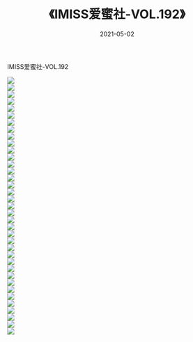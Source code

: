 ﻿---
layout: post
title:  《IMISS爱蜜社-VOL.192》
date:   2021-05-02
img: http://img.660000.xyz/Sharelink/网络美图/2021/IMISS爱蜜社-VOL.192/000.jpg
categories: [美女, 清纯, 唯美]
---

IMISS爱蜜社-VOL.192

  ![](http://img.660000.xyz/Sharelink/网络美图/2021/IMISS爱蜜社-VOL.192/001.jpg) <br> ![](http://img.660000.xyz/Sharelink/网络美图/2021/IMISS爱蜜社-VOL.192/002.jpg) <br> ![](http://img.660000.xyz/Sharelink/网络美图/2021/IMISS爱蜜社-VOL.192/003.jpg) <br> ![](http://img.660000.xyz/Sharelink/网络美图/2021/IMISS爱蜜社-VOL.192/004.jpg) <br> ![](http://img.660000.xyz/Sharelink/网络美图/2021/IMISS爱蜜社-VOL.192/005.jpg) <br> ![](http://img.660000.xyz/Sharelink/网络美图/2021/IMISS爱蜜社-VOL.192/006.jpg) <br> ![](http://img.660000.xyz/Sharelink/网络美图/2021/IMISS爱蜜社-VOL.192/007.jpg) <br> ![](http://img.660000.xyz/Sharelink/网络美图/2021/IMISS爱蜜社-VOL.192/008.jpg) <br> ![](http://img.660000.xyz/Sharelink/网络美图/2021/IMISS爱蜜社-VOL.192/009.jpg) <br> ![](http://img.660000.xyz/Sharelink/网络美图/2021/IMISS爱蜜社-VOL.192/010.jpg) <br> ![](http://img.660000.xyz/Sharelink/网络美图/2021/IMISS爱蜜社-VOL.192/011.jpg) <br> ![](http://img.660000.xyz/Sharelink/网络美图/2021/IMISS爱蜜社-VOL.192/012.jpg) <br> ![](http://img.660000.xyz/Sharelink/网络美图/2021/IMISS爱蜜社-VOL.192/013.jpg) <br> ![](http://img.660000.xyz/Sharelink/网络美图/2021/IMISS爱蜜社-VOL.192/014.jpg) <br> ![](http://img.660000.xyz/Sharelink/网络美图/2021/IMISS爱蜜社-VOL.192/015.jpg) <br> ![](http://img.660000.xyz/Sharelink/网络美图/2021/IMISS爱蜜社-VOL.192/016.jpg) <br> ![](http://img.660000.xyz/Sharelink/网络美图/2021/IMISS爱蜜社-VOL.192/017.jpg) <br> ![](http://img.660000.xyz/Sharelink/网络美图/2021/IMISS爱蜜社-VOL.192/018.jpg) <br> ![](http://img.660000.xyz/Sharelink/网络美图/2021/IMISS爱蜜社-VOL.192/019.jpg) <br> ![](http://img.660000.xyz/Sharelink/网络美图/2021/IMISS爱蜜社-VOL.192/020.jpg) <br> ![](http://img.660000.xyz/Sharelink/网络美图/2021/IMISS爱蜜社-VOL.192/021.jpg) <br> ![](http://img.660000.xyz/Sharelink/网络美图/2021/IMISS爱蜜社-VOL.192/022.jpg) <br> ![](http://img.660000.xyz/Sharelink/网络美图/2021/IMISS爱蜜社-VOL.192/023.jpg) <br> ![](http://img.660000.xyz/Sharelink/网络美图/2021/IMISS爱蜜社-VOL.192/024.jpg) <br> ![](http://img.660000.xyz/Sharelink/网络美图/2021/IMISS爱蜜社-VOL.192/025.jpg) <br> ![](http://img.660000.xyz/Sharelink/网络美图/2021/IMISS爱蜜社-VOL.192/026.jpg) <br> ![](http://img.660000.xyz/Sharelink/网络美图/2021/IMISS爱蜜社-VOL.192/027.jpg) <br> ![](http://img.660000.xyz/Sharelink/网络美图/2021/IMISS爱蜜社-VOL.192/028.jpg) <br> ![](http://img.660000.xyz/Sharelink/网络美图/2021/IMISS爱蜜社-VOL.192/029.jpg) <br> ![](http://img.660000.xyz/Sharelink/网络美图/2021/IMISS爱蜜社-VOL.192/030.jpg) <br> ![](http://img.660000.xyz/Sharelink/网络美图/2021/IMISS爱蜜社-VOL.192/031.jpg) <br> ![](http://img.660000.xyz/Sharelink/网络美图/2021/IMISS爱蜜社-VOL.192/032.jpg) <br> ![](http://img.660000.xyz/Sharelink/网络美图/2021/IMISS爱蜜社-VOL.192/033.jpg) <br> ![](http://img.660000.xyz/Sharelink/网络美图/2021/IMISS爱蜜社-VOL.192/034.jpg) <br> ![](http://img.660000.xyz/Sharelink/网络美图/2021/IMISS爱蜜社-VOL.192/035.jpg) <br> ![](http://img.660000.xyz/Sharelink/网络美图/2021/IMISS爱蜜社-VOL.192/036.jpg) <br> ![](http://img.660000.xyz/Sharelink/网络美图/2021/IMISS爱蜜社-VOL.192/037.jpg) <br>